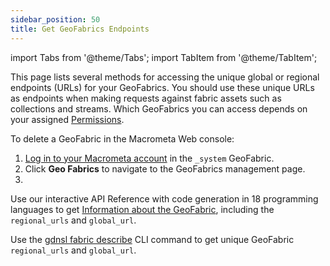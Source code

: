 ```yaml
---
sidebar_position: 50
title: Get GeoFabrics Endpoints
---
```


import Tabs from '@theme/Tabs';
import TabItem from '@theme/TabItem';

This page lists several methods for accessing the unique global or regional endpoints (URLs) for your GeoFabrics. You should use these unique URLs as endpoints when making requests against fabric assets such as collections and streams. Which GeoFabrics you can access depends on your assigned [Permissions](../account-management/permissions/index.md).

<Tabs groupId="operating-systems">
<TabItem value="console" label="Web Console">

To delete a GeoFabric in the Macrometa Web console:

1. [Log in to your Macrometa account](https://auth.paas.macrometa.io/) in the `_system` GeoFabric.
1. Click **Geo Fabrics** to navigate to the GeoFabrics management page.
1. 

</TabItem>
<TabItem value="api" label="REST API">

Use our interactive API Reference with code generation in 18 programming languages to get [Information about the GeoFabric](https://macrometa.com/docs/api#/operations/InformationOfTheGeo-fabric), including the `regional_urls` and `global_url`.

</TabItem>
<TabItem value="cli" label="CLI">

Use the [gdnsl fabric describe](../cli/fabrics-cli.md#gdnsl-fabric-describe) CLI command to get unique GeoFabric `regional_urls` and `global_url`.

</TabItem>
</Tabs>
